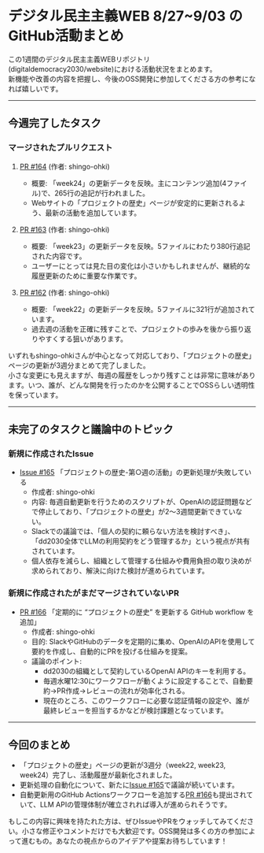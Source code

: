 # デジタル民主主義WEB 8/27~9/03 のGitHub活動まとめ

この1週間のデジタル民主主義WEBリポジトリ(digitaldemocracy2030/website)における活動状況をまとめます。  
新機能や改善の内容を把握し、今後のOSS開発に参加してくださる方の参考になれば嬉しいです。

---

## 今週完了したタスク

### マージされたプルリクエスト
1. [PR #164](https://github.com/digitaldemocracy2030/website/pull/164) (作者: shingo-ohki)  
   - 概要: 「week24」の更新データを反映。主にコンテンツ追加(4ファイル)で、265行の追記が行われました。  
   - Webサイトの「プロジェクトの歴史」ページが安定的に更新されるよう、最新の活動を追加しています。

2. [PR #163](https://github.com/digitaldemocracy2030/website/pull/163) (作者: shingo-ohki)  
   - 概要: 「week23」の更新データを反映。5ファイルにわたり380行追記された内容です。  
   - ユーザーにとっては見た目の変化は小さいかもしれませんが、継続的な履歴更新のために重要な作業です。

3. [PR #162](https://github.com/digitaldemocracy2030/website/pull/162) (作者: shingo-ohki)  
   - 概要: 「week22」の更新データを反映。5ファイルに321行が追加されています。  
   - 過去週の活動を正確に残すことで、プロジェクトの歩みを後から振り返りやすくする狙いがあります。

いずれもshingo-ohkiさんが中心となって対応しており、「プロジェクトの歴史」ページの更新が3週分まとめて完了しました。  
小さな変更にも見えますが、毎週の履歴をしっかり残すことは非常に意味があります。いつ、誰が、どんな開発を行ったのかを公開することでOSSらしい透明性を保っています。

---

## 未完了のタスクと議論中のトピック

### 新規に作成されたIssue

- [Issue #165](https://github.com/digitaldemocracy2030/website/issues/165) 「プロジェクトの歴史-第○週の活動」の更新処理が失敗している  
  - 作成者: shingo-ohki  
  - 内容: 毎週自動更新を行うためのスクリプトが、OpenAIの認証問題などで停止しており、「プロジェクトの歴史」が2〜3週間更新できていない。  
  - Slackでの議論では、「個人の契約に頼らない方法を検討すべき」、「dd2030全体でLLMの利用契約をどう管理するか」という視点が共有されています。  
  - 個人依存を減らし、組織として管理する仕組みや費用負担の取り決めが求められており、解決に向けた検討が進められています。

### 新規に作成されたがまだマージされていないPR

- [PR #166](https://github.com/digitaldemocracy2030/website/pull/166) 「定期的に “プロジェクトの歴史” を更新する GitHub workflow を追加」  
  - 作成者: shingo-ohki  
  - 目的: SlackやGitHubのデータを定期的に集め、OpenAIのAPIを使用して要約を作成し、自動的にPRを投げる仕組みを提案。  
  - 議論のポイント:  
    - dd2030の組織として契約しているOpenAI APIのキーを利用する。  
    - 毎週水曜12:30にワークフローが動くように設定することで、自動要約→PR作成→レビューの流れが効率化される。  
    - 現在のところ、このワークフローに必要な認証情報の設定や、誰が最終レビューを担当するかなどが検討課題となっています。

---

## 今回のまとめ

- 「プロジェクトの歴史」ページの更新が3週分（week22, week23, week24）完了し、活動履歴が最新化されました。  
- 更新処理の自動化について、新たに[Issue #165](https://github.com/digitaldemocracy2030/website/issues/165)で議論が続いています。  
- 自動更新用のGitHub Actionsワークフローを追加する[PR #166](https://github.com/digitaldemocracy2030/website/pull/166)も提出されていて、LLM APIの管理体制が確立されれば導入が進められそうです。

もしこの内容に興味を持たれた方は、ぜひIssueやPRをウォッチしてみてください。小さな修正やコメントだけでも大歓迎です。OSS開発は多くの方の参加によって進むもの。あなたの視点からのアイデアや提案お待ちしています！